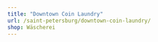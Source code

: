 ```yaml
---
title: "Downtown Coin Laundry"
url: /saint-petersburg/downtown-coin-laundry/
shop: Wäscherei
---
```


